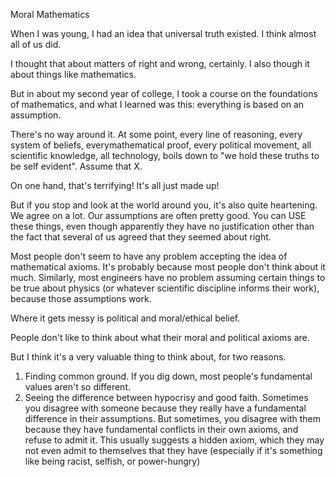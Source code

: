 Moral Mathematics


When I was young, I had an idea that universal truth existed.
I think almost all of us did.

I thought that about matters of right and wrong, certainly.
I also though it about things like mathematics.

But in about my second year of college, I took a course on the foundations of mathematics,
and what I learned was this:
everything is based on an assumption.

There's no way around it. At some point, every line of reasoning, every system of beliefs, everymathematical proof, every political movement, all scientific knowledge, all technology, boils down to "we hold these truths to be self evident". Assume that X.

On one hand, that's terrifying! It's all just made up!

But if you stop and look at the world around you, it's also quite heartening.
We agree on a lot. Our assumptions are often pretty good.
You can USE these things, even though apparently they have no justification other than the fact that several of us agreed that they seemed about right.


Most people don't seem to have any problem accepting the idea of mathematical axioms. It's probably because most people don't think about it much. Similarly, most engineers have no problem assuming certain things to be true about physics (or whatever scientific discipline informs their work), because those assumptions work.

Where it gets messy is political and moral/ethical belief.

People don't like to think about what their moral and political axioms are.

But I think it's a very valuable thing to think about, for two reasons.

1. Finding common ground. If you dig down, most people's fundamental values aren't so different.
2. Seeing the difference between hypocrisy and good faith. Sometimes you disagree with someone because they really have a fundamental difference in their assumptions. But sometimes, you disagree with them because they have fundamental conflicts in their own axioms, and refuse to admit it. This usually suggests a hidden axiom, which they may not even admit to themselves that they have (especially if it's something like being racist, selfish, or power-hungry)
